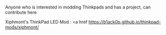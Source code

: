 Anyone who is interested in modding Thinkpads and has a project, can contribute here

Xiphmont's ThinkPad LED Mod : <a href https://b1ack0p.github.io/thinkpad-mods/xiphmont/ </a>
